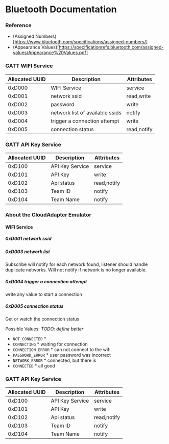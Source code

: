 
# Bluetooth Documentation

### Reference

* (Assigned Numbers)[https://www.bluetooth.com/specifications/assigned-numbers/]
* (Appearance Values)[https://specificationrefs.bluetooth.com/assigned-values/Appearance%20Values.pdf]


### GATT WIFI Service

| Allocated UUID | Description                     | Attributes  |
|----------------|---------------------------------|-------------|
| 0xD000         | WIFI Service                    | service     |
| 0xD001         | network ssid                    | read,write  |
| 0xD002         | password                        | write       |
| 0xD003         | network list of available ssids | notify      |
| 0xD004         | trigger a connection attempt    | write       |
| 0xD005         | connection status               | read,notify |

### GATT API Key Service

| Allocated UUID | Description     | Attributes  |
|----------------|-----------------|-------------|
| 0xD100         | API Key Service | service     |
| 0xD101         | API Key         | write       |
| 0xD102         | Api status      | read,notify |
| 0xD103         | Team ID         | notify      |
| 0xD104         | Team Name       | notify      |


### About the CloudAdapter Emulator

#### WIFI Service

##### 0xD001 network ssid

##### 0xD003 network list

Subscribe will notify for each network found, listener should handle duplicate networks.
Will not notify if network is no longer available.

#####  0xD004 trigger a connection attempt

write any value to start a connection

##### 0xD005 connection status

Get or watch the connection status

Possible Values: *TODO: define better*

* `NOT_CONNECTED` *
* `CONNECTING` * waiting for connection
* `CONNECTION_ERROR` * can not connect to the wifi
* `PASSWORD_ERROR` * user password was incorrect
* `NETWORK_ERROR` * connected, but there is
* `CONNECTED` * all good

### GATT API Key Service

| Allocated UUID | Description     | Attributes  |
|----------------|-----------------|-------------|
| 0xD100         | API Key Service | service     |
| 0xD101         | API Key         | write       |
| 0xD102         | Api status      | read,notify |
| 0xD103         | Team ID         | notify      |
| 0xD104         | Team Name       | notify      |
